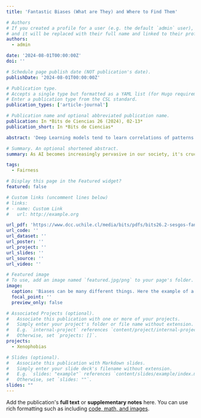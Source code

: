 ```yaml
---
title: 'Fantastic Biases (What are They) and Where to Find Them'

# Authors
# If you created a profile for a user (e.g. the default `admin` user), write the username (folder name) here
# and it will be replaced with their full name and linked to their profile.
authors:
  - admin

date: '2024-08-01T00:00:00Z'
doi: ''

# Schedule page publish date (NOT publication's date).
publishDate: '2024-08-01T00:00:00Z'

# Publication type.
# Accepts a single type but formatted as a YAML list (for Hugo requirements).
# Enter a publication type from the CSL standard.
publication_types: ['article-journal']

# Publication name and optional abbreviated publication name.
publication: In *Bits de Ciencias 26 (2024), 02-13*
publication_short: In *Bits de Ciencias*

abstract: 'Deep Learning models tend to learn correlations of patterns on huge datasets. The bigger these systems are, the more complex are the phenomena they can detect, and the more data they need for this. The use of Artificial Intelligence (AI) is becoming increasingly ubiquitous in our society, and its impact is growing everyday. The promises it holds strongly depend on their fair and universal use, such as access to information or education for all. In a world of inequalities, they can help to reach the most disadvantaged areas. However, such a universal systems must be able to represent society, without benefiting some at the expense of others. We must not reproduce the inequalities observed throughout the world, but educate these IAs to go beyond them. We have seen cases where these systems use gender, race, or even class information in ways that are not appropriate for resolving their tasks. Instead of real causal reasoning, they rely on spurious correlations, which is what we usually call a bias. In this paper, we first attempt to define what is a bias in general terms. It helps us to demystify the concept of bias, to understand why we can find them everywhere and why they are sometimes useful. Second, we focus over the notion of what is generally seen as negative bias, the one we want to avoid in machine learning, before presenting a general zoology containing the most common of these biases. We finally conclude by looking at classical methods to detect them, by means of specially crafted datasets of templates and specific algorithms, and also classical methods to mitigate them.'

# Summary. An optional shortened abstract.
summary: As AI becomes increasingly pervasive in our society, it's crucial that we ensure these systems are fair and unbiased, avoiding the perpetuation of existing inequalities and instead promoting universal access to information and opportunities. In this paper, we break down the concept of bias in machine learning, exploring what it is, why it's a problem, and how to detect and mitigate it using specialized datasets, algorithms, and methods to create more equitable AI systems.

tags:
  - Fairness

# Display this page in the Featured widget?
featured: false

# Custom links (uncomment lines below)
# links:
# - name: Custom Link
#   url: http://example.org

url_pdf: 'https://www.dcc.uchile.cl/media/bits/pdfs/bits26.2-sesgos-fantasticos.pdf'
url_code: ''
url_dataset: ''
url_poster: ''
url_project: ''
url_slides: ''
url_source: ''
url_video: ''

# Featured image
# To use, add an image named `featured.jpg/png` to your page's folder.
image:
  caption: 'Biases can be many different things. Here the example of a cognitive bias.'
  focal_point: ''
  preview_only: false

# Associated Projects (optional).
#   Associate this publication with one or more of your projects.
#   Simply enter your project's folder or file name without extension.
#   E.g. `internal-project` references `content/project/internal-project/index.md`.
#   Otherwise, set `projects: []`.
projects:
  - Xenophobias

# Slides (optional).
#   Associate this publication with Markdown slides.
#   Simply enter your slide deck's filename without extension.
#   E.g. `slides: "example"` references `content/slides/example/index.md`.
#   Otherwise, set `slides: ""`.
slides: ""
---
```


Add the publication's **full text** or **supplementary notes** here. You can use rich formatting such as including [code, math, and images](https://docs.hugoblox.com/content/writing-markdown-latex/).
